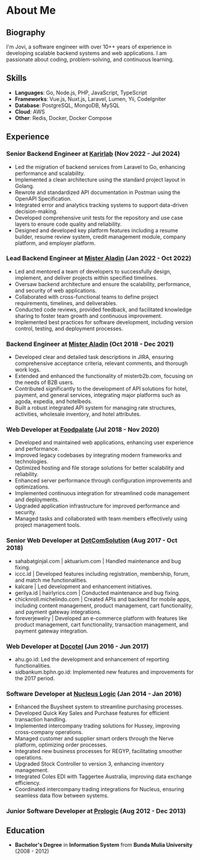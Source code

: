 # About Me

## Biography

I'm Jovi, a software engineer with over 10++ years of experience in developing scalable backend systems and web applications. I am passionate about coding, problem-solving, and continuous learning.

## Skills

- **Languages**: Go, Node.js, PHP, JavaScript, TypeScript
- **Frameworks**: Vue.js, Nuxt.js, Laravel, Lumen, Yii, CodeIgniter
- **Database**: PostgreSQL, MongoDB, MySQL
- **Cloud**: AWS
- **Other**: Redis, Docker, Docker Compose

## Experience

### **Senior Backend Engineer** at **[Karirlab](https://karirlab.co)** (Nov 2022 - Jul 2024)
  
- Led the migration of backend services from Laravel to Go, enhancing performance and scalability.
- Implemented a clean architecture using the standard project layout in Golang.
- Rewrote and standardized API documentation in Postman using the OpenAPI Specification.
- Integrated error and analytics tracking systems to support data-driven decision-making.
- Developed comprehensive unit tests for the repository and use case layers to ensure code quality and reliability.
- Designed and developed key platform features including a resume builder, resume review system, credit management module, company platform, and employer platform.

### **Lead Backend Engineer** at **[Mister Aladin](https://misteraladin.com)** (Jan 2022 - Oct 2022)

- Led and mentored a team of developers to successfully design, implement, and deliver projects within specified timelines.
- Oversaw backend architecture and ensure the scalability, performance, and security of web applications.
- Collaborated with cross-functional teams to define project requirements, timelines, and deliverables.
- Conducted code reviews, provided feedback, and facilitated knowledge sharing to foster team growth and continuous improvement.
- Implemented best practices for software development, including version control, testing, and deployment processes.

### **Backend Engineer** at **[Mister Aladin](https://misteraladin.com)** (Oct 2018 - Dec 2021)

- Developed clear and detailed task descriptions in JIRA, ensuring comprehensive acceptance criteria, relevant comments, and thorough work logs.
- Extended and enhanced the functionality of misterb2b.com, focusing on the needs of B2B users.
- Contributed significantly to the development of API solutions for hotel, payment, and general services, integrating major platforms such as agoda, expedia, and hotelbeds.
- Built a robust integrated API system for managing rate structures, activities, wholesale inventory, and hotel attributes.

### **Web Developer** at **[Foodpalate](https://foodpalate.com.au)** (Jul 2018 - Nov 2020)

- Developed and maintained web applications, enhancing user experience and performance.
- Improved legacy codebases by integrating modern frameworks and technologies.
- Optimized hosting and file storage solutions for better scalability and reliability.
- Enhanced server performance through configuration improvements and optimizations.
- Implemented continuous integration for streamlined code management and deployments.
- Upgraded application infrastructure for improved performance and security.
- Managed tasks and collaborated with team members effectively using project management tools.
  
### **Senior Web Developer** at **[DotComSolution](https://dotcomsolution.co.id)** (Aug 2017 - Oct 2018)

- sahabatginjal.com | aktuarium.com | Handled maintenance and bug fixing.
- iccc.id | Developed features including registration, membership, forum, and match me functionalities.
- kalcare | Led development and enhancement initiatives.
- gerilya.id | hairlyrics.com | Conducted maintenance and bug fixing.
- chicknroll.michelindo.com | Created APIs and backend for mobile apps, including content management, product management, cart functionality, and payment gateway integrations.
- foreverjewelry | Developed an e-commerce platform with features like product management, cart functionality, transaction management, and payment gateway integration.

### **Web Developer** at **[Docotel](https://docotel.com)** (Jun 2016 - Jun 2017)

- ahu.go.id: Led the development and enhancement of reporting functionalities.
- sidbankum.bphn.go.id: Implemented new features and improvements for the 2017 period.

### **Software Developer** at **[Nucleus Logic](https://nucleuslogic.com.au)** (Jan 2014 - Jan 2016)

- Enhanced the Buysheet system to streamline purchasing processes.
- Developed Quick Key Sales and Purchase features for efficient transaction handling.
- Implemented intercompany trading solutions for Hussey, improving cross-company operations.
- Managed customer and supplier smart orders through the Nerve platform, optimizing order processes.
- Integrated new business processes for REGYP, facilitating smoother operations.
- Upgraded Stock Controller to version 3, enhancing inventory management.
- Integrated Coles EDI with Taggertee Australia, improving data exchange efficiency.
- Coordinated intercompany trading integrations for Nucleus, ensuring seamless data flow between systems.

### **Junior Software Developer** at **[Prologic](https://prologic.co.id)** (Aug 2012 - Dec 2013)

## Education

- **Bachelor's Degree** in **Information System** from **Bunda Mulia University** (2008 - 2012)
